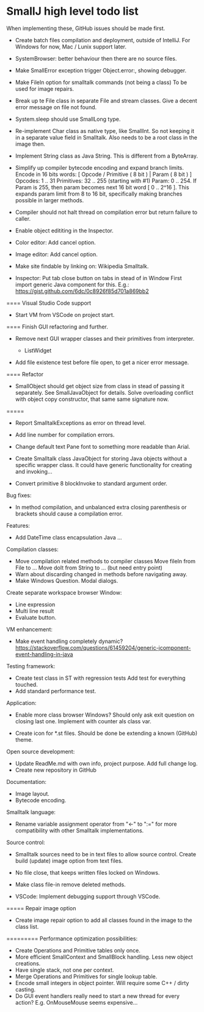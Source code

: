 # SmallJ high level todo list

When implementing these, GitHub issues should be made first.

- Create batch files compilation and deployment, outside of IntelliJ.
	For Windows for now, Mac / Lunix support later.

- SystemBrowser: better behaviour then there are no source files.

- Make SmallError exception trigger Object.error:, showing debugger.

- Make FileIn option for smalltalk commands (not being a class)
	To be used for image repairs.

- Break up te File class in separate File and stream classes.
	Give a decent error message on file not found.

- System.sleep should use SmallLong type.

- Re-implement Char class as native type, like SmallInt.
	So not keeping it in a separate value field in Smalltalk.
	Also needs to be a root class in the image then.

- Implement String class as Java String.
	This is different from a ByteArray.

- Simplify up compiler bytecode encoding and expand branch limits.
	Encode in 16 bits words: [ Opcode / Primitive ( 8 bit ) | Param ( 8 bit ) ]
		Opcodes: 1 .. 31
		Primitives: 32 .. 255   (starting with #1)
		Param: 0 .. 254.
			If Param is 255, then param becomes next 16 bit word [ 0 .. 2^16 ].
		This expands param limit from 8 to 16 bit,
		specifically making branches possible in larger methods.

- Compiler should not halt thread on compilation error but return failure to caller.

- Enable object edititing in the Inspector.

- Color editor: Add cancel option.

- Image editor: Add cancel option.


- Make site findable by linking on:
	Wikipedia Smalltalk.


- Inspector: Put tab close button on tabs in stead of in Window
	First import generic Java component for this.
	E.g.: https://gist.github.com/6dc/0c8926f85d701a869bb2

==== Visual Studio Code support

- Start VM from VSCode on project start.

==== Finish GUI refactoring and further.

- Remove next GUI wrapper classes and their primitives from interpreter.
	- ListWidget

- Add file existence test before file open, to get a nicer error message.

==== Refactor

- SmallObject should get object size from class in stead of passing it separately.
	See SmallJavaObject for details.
	Solve overloading conflict with object copy constructor, that same same signature now.

=====

- Report SmalltalkExceptions as error on thread level.

- Add line number for compilation errors.

- Change default text Pane font to something more readable than Arial.

- Create Smalltalk class JavaObject for storing Java objects without a specific wrapper class.
	It could have generic functionality for creating and invoking...

- Convert primitive 8 blockInvoke to standard argument order.

Bug fixes:
- In method compilation, and unbalanced extra closing parenthesis or brackets should cause a compilation error.

Features:
- Add DateTime class encapsulation Java ...

Compilation classes:
- Move compilation related methods to compiler classes
    Move fileIn from File to ...
    Move doIt from String to ...  (but need entry point)
- Warn about discarding changed in methods before navigating away.
- Make Windows Question. Modal dialogs.

Create separate workspace browser Window:
- Line expression
- Multi line result
- Evaluate button.

VM enhancement:
- Make event handling completely dynamic?
	https://stackoverflow.com/questions/61459204/generic-jcomponent-event-handling-in-java

Testing framework:
- Create test class in ST with regression tests
    Add test for everything touched.
- Add standard performance test.

Application:
- Enable more class browser Windows?
    Should only ask exit question on closing last one. Implement with counter als class var.

- Create icon for *.st files.
	Should be done be extending a known (GitHub) theme.

Open source development:
- Update ReadMe.md with own info, project purpose.
	Add full change log.
- Create new repository in GitHub

Documentation:
- Image layout.
- Bytecode encoding.

Smalltalk language:
- Rename variable assignment operator from "<-" to ":=" for more compatibility with other Smalltalk implementations.

Source control:
- Smalltalk sources need to be in text files to allow source control.
    Create build (update) image option from text files.
- No file close, that keeps written files locked on Windows.
- Make class file-in remove deleted methods.


- VSCode: Implement debugging support through VSCode.

===== Repair image option

- Create image repair option to add all classes found in the image to the class list.


========= Performance optimization possibilities:
- Create Operations and Primitive tables only once.
- More efficient SmallContext and SmallBlock handling.
    Less new object creations.
- Have single stack, not one per context.
- Merge Operations and Primitives for single lookup table.
- Encode small integers in object pointer.
    Will require some C++ / dirty casting.
- Do GUI event handlers really need to start a new thread for every action?
    E.g. OnMouseMouse seems expensive...


